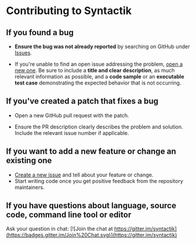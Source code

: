 # Contributing to Syntactik

## If you found a bug

* **Ensure the bug was not already reported** by searching on GitHub under [Issues](https://github.com/syntactik/Syntactik/issues).

* If you're unable to find an open issue addressing the problem, [open a new one](https://github.com/syntactik/Syntactik/issues/new). Be sure to include a **title and clear description**, as much relevant information as possible, and a **code sample** or an **executable test case** demonstrating the expected behavior that is not occurring.

## If you've created a patch that fixes a bug

* Open a new GitHub pull request with the patch.

* Ensure the PR description clearly describes the problem and solution. Include the relevant issue number if applicable.

## If you want to add a new feature or change an existing one

* [Create a new issue](https://github.com/syntactik/Syntactik/issues/new) and tell about your feature or change.
* Start writing code once you get positive feedback from the repository maintainers.

## If you have questions about language, source code, command line tool or editor

Ask your question in chat:
[![Join the chat at https://gitter.im/syntactik](https://badges.gitter.im/Join%20Chat.svg)](https://gitter.im/syntactik)
